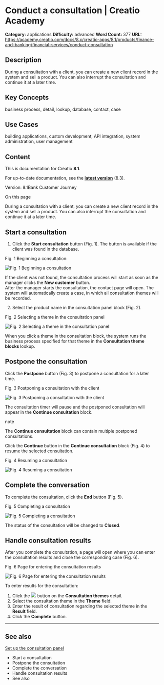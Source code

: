 # Conduct a consultation | Creatio Academy

**Category:** applications **Difficulty:** advanced **Word Count:** 377 **URL:**
https://academy.creatio.com/docs/8.x/creatio-apps/8.1/products/finance-and-banking/financial-services/conduct-consultation

## Description

During a consultation with a client, you can create a new client record in the
system and sell a product. You can also interrupt the consultation and continue
it at a later time.

## Key Concepts

business process, detail, lookup, database, contact, case

## Use Cases

building applications, custom development, API integration, system
administration, user management

## Content

This is documentation for Creatio **8.1**.

For up-to-date documentation, see the
**[latest version](/docs/8.x/creatio-apps/products/finance-and-banking/financial-services/conduct-consultation)**
(8.3).

Version: 8.1Bank Customer Journey

On this page

During a consultation with a client, you can create a new client record in the
system and sell a product. You can also interrupt the consultation and continue
it at a later time.

## Start a consultation​

1. Click the **Start consultation** button (Fig. 1). The button is available if
   the client was found in the database.

Fig. 1 Beginning a consultation

![Fig. 1 Beginning a consultation](https://academy.creatio.com/docs/sites/en/files/2020-11/scr_bank_consultation_start_process.png)

If the client was not found, the consultation process will start as soon as the
manager clicks the **New customer** button.  
After the manager starts the consultation, the contact page will open. The
system will automatically create a case, in which all consultation themes will
be recorded.

2. Select the product name in the consultation panel block (Fig. 2).

Fig. 2 Selecting a theme in the consultation panel

![Fig. 2 Selecting a theme in the consultation panel](https://academy.creatio.com/docs/sites/en/files/2020-11/scr_bank_choose_product.png)

When you click a theme in the consultation block, the system runs the business
process specified for that theme in the **Consultation theme blocks** lookup.

## Postpone the consultation​

Click the **Postpone** button (Fig. 3) to postpone a consultation for a later
time.

Fig. 3 Postponing a consultation with the client

![Fig. 3 Postponing a consultation with the client](https://academy.creatio.com/docs/sites/en/files/2020-11/scr_bank_consultation_pausa.png)

The consultation timer will pause and the postponed consultation will appear in
the **Continue consultation** block.

note

The **Continue consultation** block can contain multiple postponed
consultations.

Click the **Continue** button in the **Continue consultation** block (Fig. 4) to
resume the selected consultation.

Fig. 4 Resuming a consultation

![Fig. 4 Resuming a consultation](https://academy.creatio.com/docs/sites/en/files/2020-11/scr_bank_consultation_start_process.png)

## Complete the conversation​

To complete the consultation, click the **End** button (Fig. 5).

Fig. 5 Completing a consultation

![Fig. 5 Completing a consultation](https://academy.creatio.com/docs/sites/en/files/2020-11/scr_bank_consultation_finish.png)

The status of the consultation will be changed to **Closed**.

## Handle consultation results​

After you complete the consultation, a page will open where you can enter the
consultation results and close the corresponding case (Fig. 6).

Fig. 6 Page for entering the consultation results

![Fig. 6 Page for entering the consultation results](https://academy.creatio.com/docs/sites/en/files/2020-11/scr_bank_consultation_results.png)

To enter results for the consultation:

1. Click the
   ![](https://academy.creatio.com/docs/sites/default/files/inline-images/btn_chapter_mobile_wizard_new_role_3.png)
   button on the **Consultation themes** detail.
2. Select the consultation theme in the **Theme** field.
3. Enter the result of consultation regarding the selected theme in the
   **Result** field.
4. Click the **Complete** button.

---

## See also​

[Set up the consultation panel](https://academy.creatio.com/documents?id=1620)

- Start a consultation
- Postpone the consultation
- Complete the conversation
- Handle consultation results
- See also
